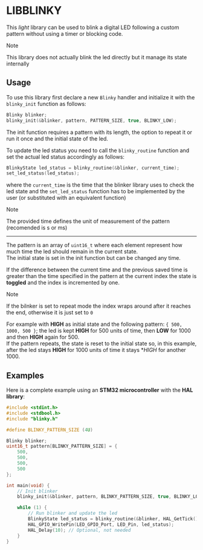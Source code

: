 # LIBBLINKY

This *light* library can be used to blink a digital LED following a custom pattern
without using a timer or blocking code.

> [!NOTE]
> This library does not actually blink the led directly but it manage its state internally

## Usage

To use this library first declare a new `Blinky` handler and initialize it with the
`blinky_init` function as follows:
```c
Blinky blinker;
blinky_init(&blinker, pattern, PATTERN_SIZE, true, BLINKY_LOW);
```

The init function requires a pattern with its length, the option to repeat it or run it once
and the initial state of the led.

To update the led status you need to call the `blinky_routine` function and set the actual
led status accordingly as follows:
```c
BlinkyState led_status = blinky_routine(&blinker, current_time);
set_led_status(led_status);
```
where the `current_time` is the time that the blinker library uses to check the led state
and the `set_led_status` function has to be implemented by the user (or substituted with
an equivalent function)

> [!NOTE]
> The provided time defines the unit of measurement of the pattern (recomended is s or ms)

---

The pattern is an array of `uint16_t` where each element represent how much time
the led should remain in the current state. \
The initial state is set in the init function but can be changed any time.

If the difference between the current time and the previous saved time is greater than
the time specified in the pattern at the current index the state is **toggled** and the
index is incremented by one.

> [!NOTE]
> If the bilnker is set to repeat mode the index wraps around after it reaches the end,
> otherwise it is just set to `0`

For example with **HIGH** as initial state and the following pattern: `{ 500, 1000, 500 }`;
the led is kept **HIGH** for 500 units of time, then **LOW** for 1000
and then **HIGH** again for 500. \
If the pattern repeats, the state is reset to the initial state so, in this example,
after the led stays **HIGH** for 1000 units of time it stays **HIGH* for another 1000.

## Examples

Here is a complete example using an **STM32 microcontroller** with the **HAL library**:

```c
#include <stdint.h>
#include <stdbool.h>
#include "blinky.h"

#define BLINKY_PATTERN_SIZE (4U)

Blinky blinker;
uint16_t pattern[BLINKY_PATTERN_SIZE] = {
    500,
    500,
    500,
    500
};

int main(void) {
    // Init blinker
    blinky_init(&blinker, pattern, BLINKY_PATTERN_SIZE, true, BLINKY_LOW);

    while (1) {
        // Run blinker and update the led
        BlinkyState led_status = blinky_routine(&blinker, HAL_GetTick());
        HAL_GPIO_WritePin(LED_GPIO_Port, LED_Pin, led_status);
        HAL_Delay(10); // Optional, not needed
    }
}
```

